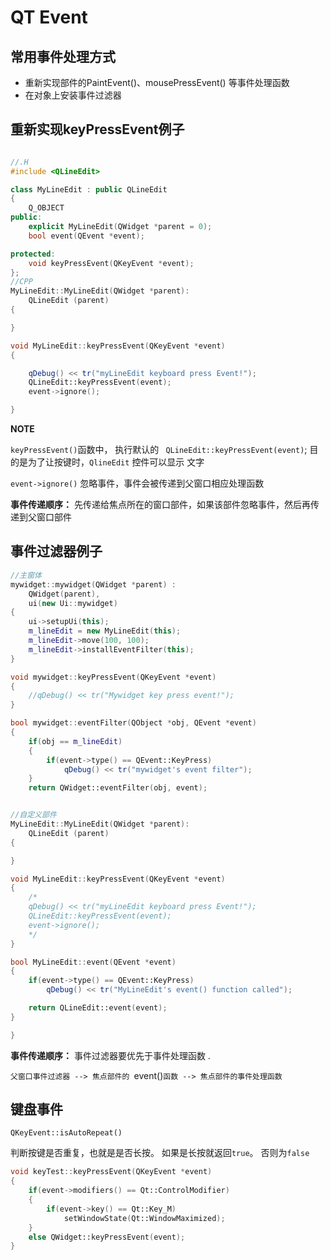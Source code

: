 # QT Event 


## 常用事件处理方式 

- 重新实现部件的PaintEvent()、mousePressEvent() 等事件处理函数 
- 在对象上安装事件过滤器

## 重新实现keyPressEvent例子 

```c++

//.H
#include <QLineEdit>

class MyLineEdit : public QLineEdit
{
    Q_OBJECT
public:
    explicit MyLineEdit(QWidget *parent = 0);
    bool event(QEvent *event);

protected:
    void keyPressEvent(QKeyEvent *event);
};
//CPP
MyLineEdit::MyLineEdit(QWidget *parent):
    QLineEdit (parent)
{

}

void MyLineEdit::keyPressEvent(QKeyEvent *event)
{

    qDebug() << tr("myLineEdit keyboard press Event!");
    QLineEdit::keyPressEvent(event);
    event->ignore();

}

```

**NOTE** 

`keyPressEvent()`函数中， 执行默认的 ` QLineEdit::keyPressEvent(event)`; 目的是为了让按键时，`QlineEdit` 控件可以显示 文字 

`event->ignore()` 忽略事件，事件会被传递到父窗口相应处理函数 

**事件传递顺序：** 先传递给焦点所在的窗口部件，如果该部件忽略事件，然后再传递到父窗口部件 


## 事件过滤器例子 


```c++
//主窗体
mywidget::mywidget(QWidget *parent) :
    QWidget(parent),
    ui(new Ui::mywidget)
{
    ui->setupUi(this);
    m_lineEdit = new MyLineEdit(this);
    m_lineEdit->move(100, 100);
    m_lineEdit->installEventFilter(this);
}

void mywidget::keyPressEvent(QKeyEvent *event)
{
    //qDebug() << tr("Mywidget key press event!");
}

bool mywidget::eventFilter(QObject *obj, QEvent *event)
{
    if(obj == m_lineEdit)
    {
        if(event->type() == QEvent::KeyPress)
            qDebug() << tr("mywidget's event filter");
    }
    return QWidget::eventFilter(obj, event);


//自定义部件 
MyLineEdit::MyLineEdit(QWidget *parent):
    QLineEdit (parent)
{

}

void MyLineEdit::keyPressEvent(QKeyEvent *event)
{
    /*
    qDebug() << tr("myLineEdit keyboard press Event!");
    QLineEdit::keyPressEvent(event);
    event->ignore();
    */
}

bool MyLineEdit::event(QEvent *event)
{
    if(event->type() == QEvent::KeyPress)
        qDebug() << tr("MyLineEdit's event() function called");

    return QLineEdit::event(event);
}

}

```


**事件传递顺序：** 事件过滤器要优先于事件处理函数 .

`父窗口事件过滤器 --> 焦点部件的 `event()` 函数 --> 焦点部件的事件处理函数 `

## 键盘事件 

`QKeyEvent::isAutoRepeat()`

判断按键是否重复，也就是是否长按。 如果是长按就返回`true`。 否则为`false`



```c++ 
void keyTest::keyPressEvent(QKeyEvent *event)
{
    if(event->modifiers() == Qt::ControlModifier)
    {
        if(event->key() == Qt::Key_M)
            setWindowState(Qt::WindowMaximized);
    }
    else QWidget::keyPressEvent(event);
}
```

